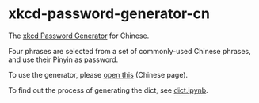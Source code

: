 # xkcd-password-generator-cn
The [xkcd Password Generator](https://xkcd.com/936/)
for Chinese.

Four phrases are selected from a set of commonly-used Chinese phrases, and
use their Pinyin as password.

To use the generator, please
[open this](https://sorz.github.io/xkcd-password-generator-cn/)
(Chinese page).

To find out the process of generating the dict, see
[dict.ipynb](https://github.com/sorz/xkcd-password-generator-cn/blob/master/dict.ipynb).
